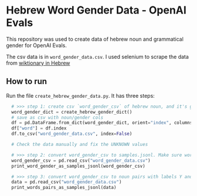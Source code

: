 # Hebrew Word Gender Data - OpenAI Evals
This repository was used to create data of hebrew noun and grammatical gender for OpenAI Evals.

The csv data is in `word_gender_data.csv`. I used selenium to scrape the data from [wiktionary in Hebrew](https://he.wiktionary.org/wiki/%D7%95%D7%99%D7%A7%D7%99%D7%9E%D7%99%D7%9C%D7%95%D7%9F:%D7%A2%D7%9E%D7%95%D7%93_%D7%A8%D7%90%D7%A9%D7%99)

## How to run
Run the file `create_hebrew_gender_data.py`. It has three steps:

```python
  # >>> step 1: create csv `word_gender_csv` of hebrew noun, and it's grammatical_gender
  word_gender_dict = create_hebrew_gender_dict()
  # save as csv with noun/gender cols
  df = pd.DataFrame.from_dict(word_gender_dict, orient="index", columns=["gender"])
  df["word"] = df.index
  df.to_csv("word_gender_data.csv", index=False)

  # Check the data manually and fix the UNKNOWN values

  # >>> step 2: convert word_gender_csv to samples.jsonl. Make sure word_gender_data not contains UNKNOWN values
  word_gender_csv = pd.read_csv("word_gender_data.csv")
  print_word_gender_as_samples_jsonl(word_gender_csv)

  # >>> step 3: convert word_gender_csv to noun pairs with labels Y and N for same/not same gender
  data = pd.read_csv("word_gender_data.csv")
  print_words_pairs_as_samples_jsonl(data)
```

